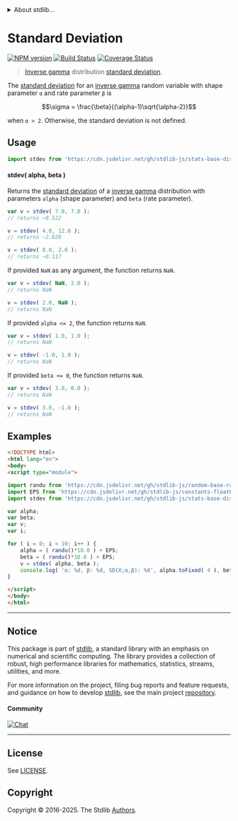<!--

@license Apache-2.0

Copyright (c) 2018 The Stdlib Authors.

Licensed under the Apache License, Version 2.0 (the "License");
you may not use this file except in compliance with the License.
You may obtain a copy of the License at

   http://www.apache.org/licenses/LICENSE-2.0

Unless required by applicable law or agreed to in writing, software
distributed under the License is distributed on an "AS IS" BASIS,
WITHOUT WARRANTIES OR CONDITIONS OF ANY KIND, either express or implied.
See the License for the specific language governing permissions and
limitations under the License.

-->


<details>
  <summary>
    About stdlib...
  </summary>
  <p>We believe in a future in which the web is a preferred environment for numerical computation. To help realize this future, we've built stdlib. stdlib is a standard library, with an emphasis on numerical and scientific computation, written in JavaScript (and C) for execution in browsers and in Node.js.</p>
  <p>The library is fully decomposable, being architected in such a way that you can swap out and mix and match APIs and functionality to cater to your exact preferences and use cases.</p>
  <p>When you use stdlib, you can be absolutely certain that you are using the most thorough, rigorous, well-written, studied, documented, tested, measured, and high-quality code out there.</p>
  <p>To join us in bringing numerical computing to the web, get started by checking us out on <a href="https://github.com/stdlib-js/stdlib">GitHub</a>, and please consider <a href="https://opencollective.com/stdlib">financially supporting stdlib</a>. We greatly appreciate your continued support!</p>
</details>

# Standard Deviation

[![NPM version][npm-image]][npm-url] [![Build Status][test-image]][test-url] [![Coverage Status][coverage-image]][coverage-url] <!-- [![dependencies][dependencies-image]][dependencies-url] -->

> [Inverse gamma][invgamma-distribution] distribution [standard deviation][standard-deviation].

<!-- Section to include introductory text. Make sure to keep an empty line after the intro `section` element and another before the `/section` close. -->

<section class="intro">

The [standard deviation][standard-deviation] for an [inverse gamma][invgamma-distribution] random variable with shape parameter `α` and rate parameter `β` is

<!-- <equation class="equation" label="eq:invgamma_stdev" align="center" raw="\sigma = \frac{\beta}{(\alpha-1)\sqrt{\alpha-2}}" alt="Standard deviation for an inverse gamma distribution."> -->

```math
\sigma = \frac{\beta}{(\alpha-1)\sqrt{\alpha-2}}
```

<!-- <div class="equation" align="center" data-raw-text="\sigma = \frac{\beta}{(\alpha-1)\sqrt{\alpha-2}}" data-equation="eq:invgamma_stdev">
    <img src="https://cdn.jsdelivr.net/gh/stdlib-js/stdlib@51534079fef45e990850102147e8945fb023d1d0/lib/node_modules/@stdlib/stats/base/dists/invgamma/stdev/docs/img/equation_invgamma_stdev.svg" alt="Standard deviation for an inverse gamma distribution.">
    <br>
</div> -->

<!-- </equation> -->

when `α > 2`. Otherwise, the standard deviation is not defined.

</section>

<!-- /.intro -->

<!-- Package usage documentation. -->



<section class="usage">

## Usage

```javascript
import stdev from 'https://cdn.jsdelivr.net/gh/stdlib-js/stats-base-dists-invgamma-stdev@esm/index.mjs';
```

#### stdev( alpha, beta )

Returns the [standard deviation][standard-deviation] of a [inverse gamma][invgamma-distribution] distribution with parameters `alpha` (shape parameter) and `beta` (rate parameter).

```javascript
var v = stdev( 7.0, 7.0 );
// returns ~0.522

v = stdev( 4.0, 12.0 );
// returns ~2.828

v = stdev( 8.0, 2.0 );
// returns ~0.117
```

If provided `NaN` as any argument, the function returns `NaN`.

```javascript
var v = stdev( NaN, 2.0 );
// returns NaN

v = stdev( 2.0, NaN );
// returns NaN
```

If provided `alpha <= 2`, the function returns `NaN`.

```javascript
var v = stdev( 1.0, 1.0 );
// returns NaN

v = stdev( -1.0, 1.0 );
// returns NaN
```

If provided `beta <= 0`, the function returns `NaN`.

```javascript
var v = stdev( 3.0, 0.0 );
// returns NaN

v = stdev( 3.0, -1.0 );
// returns NaN
```

</section>

<!-- /.usage -->

<!-- Package usage notes. Make sure to keep an empty line after the `section` element and another before the `/section` close. -->

<section class="notes">

</section>

<!-- /.notes -->

<!-- Package usage examples. -->

<section class="examples">

## Examples

<!-- eslint no-undef: "error" -->

```html
<!DOCTYPE html>
<html lang="en">
<body>
<script type="module">

import randu from 'https://cdn.jsdelivr.net/gh/stdlib-js/random-base-randu@esm/index.mjs';
import EPS from 'https://cdn.jsdelivr.net/gh/stdlib-js/constants-float64-eps@esm/index.mjs';
import stdev from 'https://cdn.jsdelivr.net/gh/stdlib-js/stats-base-dists-invgamma-stdev@esm/index.mjs';

var alpha;
var beta;
var v;
var i;

for ( i = 0; i < 10; i++ ) {
    alpha = ( randu()*10.0 ) + EPS;
    beta = ( randu()*10.0 ) + EPS;
    v = stdev( alpha, beta );
    console.log( 'α: %d, β: %d, SD(X;α,β): %d', alpha.toFixed( 4 ), beta.toFixed( 4 ), v.toFixed( 4 ) );
}

</script>
</body>
</html>
```

</section>

<!-- /.examples -->

<!-- C interface documentation. -->



<!-- Section to include cited references. If references are included, add a horizontal rule *before* the section. Make sure to keep an empty line after the `section` element and another before the `/section` close. -->

<section class="references">

</section>

<!-- /.references -->

<!-- Section for related `stdlib` packages. Do not manually edit this section, as it is automatically populated. -->

<section class="related">

</section>

<!-- /.related -->

<!-- Section for all links. Make sure to keep an empty line after the `section` element and another before the `/section` close. -->


<section class="main-repo" >

* * *

## Notice

This package is part of [stdlib][stdlib], a standard library with an emphasis on numerical and scientific computing. The library provides a collection of robust, high performance libraries for mathematics, statistics, streams, utilities, and more.

For more information on the project, filing bug reports and feature requests, and guidance on how to develop [stdlib][stdlib], see the main project [repository][stdlib].

#### Community

[![Chat][chat-image]][chat-url]

---

## License

See [LICENSE][stdlib-license].


## Copyright

Copyright &copy; 2016-2025. The Stdlib [Authors][stdlib-authors].

</section>

<!-- /.stdlib -->

<!-- Section for all links. Make sure to keep an empty line after the `section` element and another before the `/section` close. -->

<section class="links">

[npm-image]: http://img.shields.io/npm/v/@stdlib/stats-base-dists-invgamma-stdev.svg
[npm-url]: https://npmjs.org/package/@stdlib/stats-base-dists-invgamma-stdev

[test-image]: https://github.com/stdlib-js/stats-base-dists-invgamma-stdev/actions/workflows/test.yml/badge.svg?branch=main
[test-url]: https://github.com/stdlib-js/stats-base-dists-invgamma-stdev/actions/workflows/test.yml?query=branch:main

[coverage-image]: https://img.shields.io/codecov/c/github/stdlib-js/stats-base-dists-invgamma-stdev/main.svg
[coverage-url]: https://codecov.io/github/stdlib-js/stats-base-dists-invgamma-stdev?branch=main

<!--

[dependencies-image]: https://img.shields.io/david/stdlib-js/stats-base-dists-invgamma-stdev.svg
[dependencies-url]: https://david-dm.org/stdlib-js/stats-base-dists-invgamma-stdev/main

-->

[chat-image]: https://img.shields.io/gitter/room/stdlib-js/stdlib.svg
[chat-url]: https://app.gitter.im/#/room/#stdlib-js_stdlib:gitter.im

[stdlib]: https://github.com/stdlib-js/stdlib

[stdlib-authors]: https://github.com/stdlib-js/stdlib/graphs/contributors

[umd]: https://github.com/umdjs/umd
[es-module]: https://developer.mozilla.org/en-US/docs/Web/JavaScript/Guide/Modules

[deno-url]: https://github.com/stdlib-js/stats-base-dists-invgamma-stdev/tree/deno
[deno-readme]: https://github.com/stdlib-js/stats-base-dists-invgamma-stdev/blob/deno/README.md
[umd-url]: https://github.com/stdlib-js/stats-base-dists-invgamma-stdev/tree/umd
[umd-readme]: https://github.com/stdlib-js/stats-base-dists-invgamma-stdev/blob/umd/README.md
[esm-url]: https://github.com/stdlib-js/stats-base-dists-invgamma-stdev/tree/esm
[esm-readme]: https://github.com/stdlib-js/stats-base-dists-invgamma-stdev/blob/esm/README.md
[branches-url]: https://github.com/stdlib-js/stats-base-dists-invgamma-stdev/blob/main/branches.md

[stdlib-license]: https://raw.githubusercontent.com/stdlib-js/stats-base-dists-invgamma-stdev/main/LICENSE

[invgamma-distribution]: https://en.wikipedia.org/wiki/Inverse-gamma_distribution

[standard-deviation]: https://en.wikipedia.org/wiki/Standard_deviation

</section>

<!-- /.links -->
